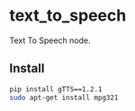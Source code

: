 # text_to_speech
Text To Speech node.


## Install

```bash
pip install gTTS==1.2.1
sudo apt-get install mpg321
```
